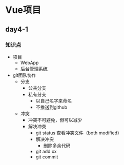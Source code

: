 # Vue项目

## day4-1

### 知识点
* 项目
    * WebApp
    * 后台管理系统
* git团队协作
    * 分支
        * 公共分支
        * 私有分支
            * 以自己名字来命名
            * 不推送到github
    * 冲突
        * 冲突不可避免，但可以减少
        * 解决冲突
            * git status 查看冲突文件（both modified）
            * 解决冲突
                * 删除多余代码
            * git add xx
            * git commit 

